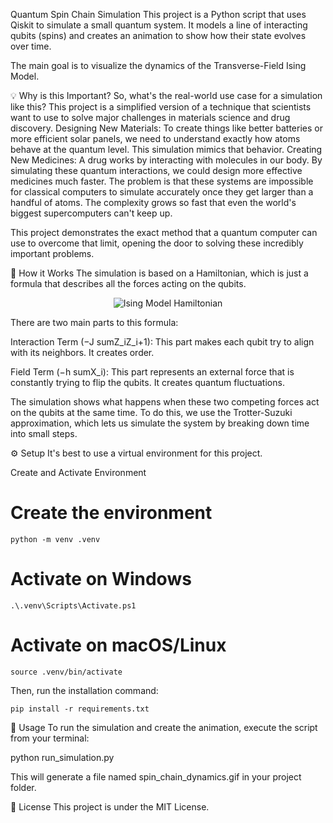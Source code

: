 Quantum Spin Chain Simulation
This project is a Python script that uses Qiskit to simulate a small quantum system. It models a line of interacting qubits (spins) and creates an animation to show how their state evolves over time.

The main goal is to visualize the dynamics of the Transverse-Field Ising Model.

💡 Why is this Important?
So, what's the real-world use case for a simulation like this? This project is a simplified version of a technique that scientists want to use to solve major challenges in materials science and drug discovery.
Designing New Materials: To create things like better batteries or more efficient solar panels, we need to understand exactly how atoms behave at the quantum level. This simulation mimics that behavior.
Creating New Medicines: A drug works by interacting with molecules in our body. By simulating these quantum interactions, we could design more effective medicines much faster.
The problem is that these systems are impossible for classical computers to simulate accurately once they get larger than a handful of atoms. The complexity grows so fast that even the world's biggest supercomputers can't keep up.

This project demonstrates the exact method that a quantum computer can use to overcome that limit, opening the door to solving these incredibly important problems.

🔬 How it Works
The simulation is based on a Hamiltonian, which is just a formula that describes all the forces acting on the qubits.

<p align="center">
  <img src="https://latex.codecogs.com/svg.image?H&space;=&space;-J&space;\sum_{i}&space;Z_i&space;Z_{i&plus;1}&space;-&space;h&space;\sum_{i}&space;X_i&bg=white" title="Ising Model Hamiltonian" />
</p>
 
There are two main parts to this formula:

Interaction Term (−J
sumZ_iZ_i+1): This part makes each qubit try to align with its neighbors. It creates order.

Field Term (−h
sumX_i): This part represents an external force that is constantly trying to flip the qubits. It creates quantum fluctuations.

The simulation shows what happens when these two competing forces act on the qubits at the same time. To do this, we use the Trotter-Suzuki approximation, which lets us simulate the system by breaking down time into small steps.

⚙️ Setup
It's best to use a virtual environment for this project.

Create and Activate Environment
# Create the environment
```
python -m venv .venv
```
# Activate on Windows
```
.\.venv\Scripts\Activate.ps1
```
# Activate on macOS/Linux
```
source .venv/bin/activate
```
Then, run the installation command:
```
pip install -r requirements.txt
```
🚀 Usage
To run the simulation and create the animation, execute the script from your terminal:

python run_simulation.py

This will generate a file named spin_chain_dynamics.gif in your project folder.

📄 License
This project is under the MIT License.


